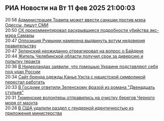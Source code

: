 <h2>РИА Новости на Вт 11 фев 2025 21:00:03</h2>
<div class="rssn table">
  <span class="smaller gray hspace">20:58</span> <a class="nodecor" href="https://ria.ru/20250211/ukraina-1998724589.html">Администрация Трампа может ввести санкции против мэра Одессы, пишут СМИ</a>
</div>
<div class="rssn table">
  <span class="smaller gray hspace">20:50</span> <a class="nodecor" href="https://ria.ru/20250211/mer-1998724146.html">СК прокомментировал раскрывшиеся подробности убийства экс-мэра Самары</a>
</div>
<div class="rssn table">
  <span class="smaller gray hspace">20:47</span> <a class="nodecor" href="https://ria.ru/20250211/rumyniya-1998723897.html">Оппозиция Румынии намерена выдвинуть вотум недоверия правительству</a>
</div>
<div class="rssn table">
  <span class="smaller gray hspace">20:47</span> <a class="nodecor" href="https://ria.ru/20250211/zelenskiy-1998723742.html">Зеленский неожиданно отреагировал на вопрос о Байдене</a>
</div>
<div class="rssn table">
  <span class="smaller gray hspace">20:44</span> <a class="nodecor" href="https://ria.ru/20250211/srok-1998723419.html">Житель Челябинской области получил срок за диверсию и попытку теракта</a>
</div>
<div class="rssn table">
  <span class="smaller gray hspace">20:36</span> <a class="nodecor" href="https://ria.ru/20250211/niderlandy-1998722913.html">В Нидерландах заявили, что помощью Украине подставляют себя под удар России</a>
</div>
<div class="rssn table">
  <span class="smaller gray hspace">20:34</span> <a class="nodecor" href="https://ria.ru/20250211/kanye-1998722756.html">Сайт бренда одежды Канье Уэста с нацистской символикой перестал работать</a>
</div>
<div class="rssn table">
  <span class="smaller gray hspace">20:33</span> <a class="nodecor" href="https://ria.ru/20250211/zelenskiy-1998722554.html">В Госдуме ответили Зеленскому фразой из романа "Двенадцать стульев"</a>
</div>
<div class="rssn table">
  <span class="smaller gray hspace">20:31</span> <a class="nodecor" href="https://ria.ru/20250211/mazut-1998722385.html">Тюменские волонтеры отправились на очистку берегов Черного моря от мазута</a>
</div>
<div class="rssn table">
  <span class="smaller gray hspace">20:28</span> <a class="nodecor" href="https://ria.ru/20250211/gender-1998722127.html">В США удалили раздел с гендерной идентичностью из приложения министерства</a>
</div>